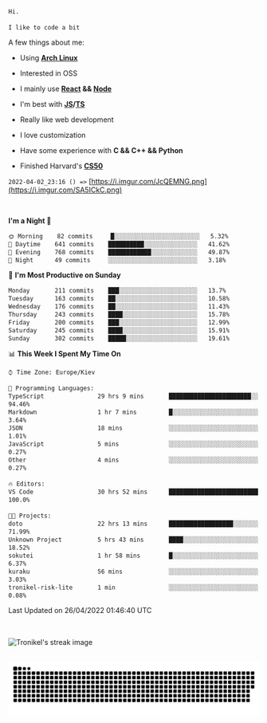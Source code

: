 ```
Hi.

I like to code a bit
```

A few things about me:

-   Using **[Arch Linux](https://archlinux.org/)**

-   Interested in OSS

-   I mainly use **[React](https://reactjs.org/) && [Node](https://nodejs.org/en/)**

-   I'm best with **[JS](https://www.javascript.com/)/[TS](https://www.typescriptlang.org/)**

-   Really like web development

-   I love customization

-   Have some experience with **C && C++ && Python**

-   Finished Harvard's **[CS50](https://cs50.harvard.edu)**

`2022-04-02_23:16 () =>` [https://i.imgur.com/JcQEMNG.png](https://i.imgur.com/SA5ICkC.png)

<br>

<!--START_SECTION:waka-->
**I'm a Night 🦉** 

```text
🌞 Morning    82 commits     █░░░░░░░░░░░░░░░░░░░░░░░░   5.32% 
🌆 Daytime    641 commits    ██████████░░░░░░░░░░░░░░░   41.62% 
🌃 Evening    768 commits    ████████████░░░░░░░░░░░░░   49.87% 
🌙 Night      49 commits     ░░░░░░░░░░░░░░░░░░░░░░░░░   3.18%

```
📅 **I'm Most Productive on Sunday** 

```text
Monday       211 commits    ███░░░░░░░░░░░░░░░░░░░░░░   13.7% 
Tuesday      163 commits    ██░░░░░░░░░░░░░░░░░░░░░░░   10.58% 
Wednesday    176 commits    ██░░░░░░░░░░░░░░░░░░░░░░░   11.43% 
Thursday     243 commits    ████░░░░░░░░░░░░░░░░░░░░░   15.78% 
Friday       200 commits    ███░░░░░░░░░░░░░░░░░░░░░░   12.99% 
Saturday     245 commits    ████░░░░░░░░░░░░░░░░░░░░░   15.91% 
Sunday       302 commits    █████░░░░░░░░░░░░░░░░░░░░   19.61%

```


📊 **This Week I Spent My Time On** 

```text
⌚︎ Time Zone: Europe/Kiev

💬 Programming Languages: 
TypeScript               29 hrs 9 mins       ███████████████████████░░   94.46% 
Markdown                 1 hr 7 mins         █░░░░░░░░░░░░░░░░░░░░░░░░   3.64% 
JSON                     18 mins             ░░░░░░░░░░░░░░░░░░░░░░░░░   1.01% 
JavaScript               5 mins              ░░░░░░░░░░░░░░░░░░░░░░░░░   0.27% 
Other                    4 mins              ░░░░░░░░░░░░░░░░░░░░░░░░░   0.27%

🔥 Editors: 
VS Code                  30 hrs 52 mins      █████████████████████████   100.0%

🐱‍💻 Projects: 
doto                     22 hrs 13 mins      ██████████████████░░░░░░░   71.99% 
Unknown Project          5 hrs 43 mins       ████░░░░░░░░░░░░░░░░░░░░░   18.52% 
sokutei                  1 hr 58 mins        █░░░░░░░░░░░░░░░░░░░░░░░░   6.37% 
kuraku                   56 mins             ░░░░░░░░░░░░░░░░░░░░░░░░░   3.03% 
tronikel-risk-lite       1 min               ░░░░░░░░░░░░░░░░░░░░░░░░░   0.08%

```


 Last Updated on 26/04/2022 01:46:40 UTC
<!--END_SECTION:waka-->

<br>

<p><img align="center" src="https://github-readme-streak-stats.herokuapp.com/?user=Tronikelis&theme=dark" alt="Tronikel's streak image" /></p>

<br>

<img title="" src="https://raw.githubusercontent.com/Tronikelis/Tronikelis/output/github-contribution-grid-snake.svg" alt="very cool snake thingey" data-align="left">
